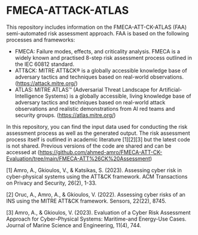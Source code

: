 # FMECA-ATTACK-ATLAS
This repository includes information on the FMECA-ATT-CK-ATLAS (FAA) semi-automated risk assessment approach. FAA is based on the following processes and frameworks:
- FMECA: Failure modes, effects, and criticality analysis. FMECA is a widely known and practised 8-step risk assessment process outlined in the IEC 60812 standard.
- ATT&CK: MITRE ATT&CK® is a globally accessible knowledge base of adversary tactics and techniques based on real-world observations. (https://attack.mitre.org/)
- ATLAS: MITRE ATLAS™ (Adversarial Threat Landscape for Artificial-Intelligence Systems) is a globally accessible, living knowledge base of adversary tactics and techniques based on real-world attack observations and realistic demonstrations from AI red teams and security groups. (https://atlas.mitre.org/)

In this repository, you can find the input data used for conducting the risk assessment process as well as the generated output. The risk assessment process itself is outlined in academic literature [1][2][3] but the latest code is not shared. Previous versions of the code are shared and can be accessed at (https://github.com/ahmed-amro/FMECA-ATT-CK-Evaluation/tree/main/FMECA-ATT%26CK%20Assessment)


[1] Amro, A., Gkioulos, V., & Katsikas, S. (2023). Assessing cyber risk in cyber-physical systems using the ATT&CK framework. ACM Transactions on Privacy and Security, 26(2), 1-33.


[2] Oruc, A., Amro, A., & Gkioulos, V. (2022). Assessing cyber risks of an INS using the MITRE ATT&CK framework. Sensors, 22(22), 8745.


[3] Amro, A., & Gkioulos, V. (2023). Evaluation of a Cyber Risk Assessment Approach for Cyber–Physical Systems: Maritime-and Energy-Use Cases. Journal of Marine Science and Engineering, 11(4), 744.

